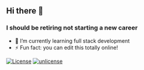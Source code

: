 ## Hi there 👋
### I should be retiring not starting a new career
- 🌱 I’m currently learning full stack development
- ⚡ Fun fact: you can edit this totally online!

[![License](https://img.shields.io/badge/License-Unlicense-blue.svg)](https://unlicense.org)
[![unlicense](https://img.shields.io/badge/un-license-green.svg?style=flat)](http://unlicense.org)
<!--
**macksm3/macksm3** is a ✨ _special_ ✨ repository because its `README.md` (this file) appears on your GitHub profile.

Here are some ideas to get you started:

- 🔭 I’m currently working on ...
- 👯 I’m looking to collaborate on ...
- 🤔 I’m looking for help with ...
- 💬 Ask me about ...
- 📫 How to reach me: ...
- 😄 Pronouns: ...
- ⚡ Fun fact: ...

[![License: ODbL](https://img.shields.io/badge/License-PDDL-brightgreen.svg)](https://opendatacommons.org/licenses/pddl/)
https://img.shields.io/badge/license-unlicense-lightgray.svg
Unlicense_Blue_Badge.svg/200px-Unlicense_Blue_Badge.svg.png
-->
